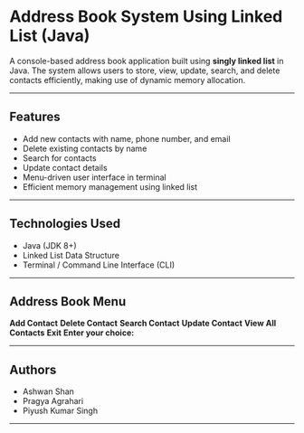 # Address Book System Using Linked List (Java)

A console-based address book application built using **singly linked list** in Java. The system allows users to store, view, update, search, and delete contacts efficiently, making use of dynamic memory allocation.

---

## Features

- Add new contacts with name, phone number, and email
- Delete existing contacts by name
- Search for contacts
- Update contact details
- Menu-driven user interface in terminal
- Efficient memory management using linked list

---

## Technologies Used

- Java (JDK 8+)
- Linked List Data Structure
- Terminal / Command Line Interface (CLI)

---

## Address Book Menu 

**Add Contact**
**Delete Contact**
**Search Contact**
**Update Contact**
**View All Contacts**
**Exit**
     **Enter your choice:**

---

## Authors
- Ashwan Shan
- Pragya Agrahari
- Piyush Kumar Singh

---







